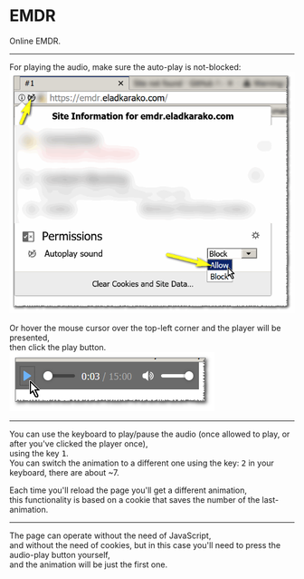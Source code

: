 <h1>EMDR</h1>
Online EMDR.

<hr/>

For playing the audio, make sure the auto-play is not-blocked: <br/>
<img src="resources/how_to_play_audio.png" /> <br/>

Or hover the mouse cursor over the top-left corner and the player will be presented, <br/>
then click the play button. <br/>
<img src="resources/manual_play_audio.png" /> <br/>

<hr/>

You can use the keyboard to play/pause the audio (once allowed to play, or after you've clicked the player once), <br/>
using the key <kbd>1</kbd>. <br/>
You can switch the animation to a different one using the key: <kbd>2</kbd> in your keyboard, there are about ~7. <br/>

Each time you'll reload the page you'll get a different animation, <br/>
this functionality is based on a cookie that saves the number of the last-animation. <br/>

<hr/>

The page can operate without the need of JavaScript, <br/>
and without the need of cookies, but in this case you'll need to press the audio-play button yourself, <br/>
and the animation will be just the first one. <br/>